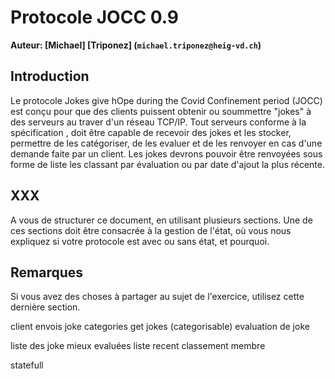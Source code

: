 # Protocole JOCC 0.9 

**Auteur: [Michael] [Triponez] (`michael.triponez@heig-vd.ch`)**
## Introduction

Le protocole Jokes give hOpe during the Covid Confinement period (JOCC) est conçu pour que des clients puissent obtenir ou soummettre "jokes" à des serveurs au traver d'un réseau TCP/IP. 
Tout serveurs conforme à la spécification , doit être capable de recevoir des jokes et les stocker, permettre de les catégoriser, de les evaluer et de les renvoyer en cas d'une demande faite par un client.
Les jokes devrons pouvoir être renvoyées sous forme de liste les classant par évaluation ou par date d'ajout la plus récente.


## XXX

A vous de structurer ce document, en utilisant plusieurs sections. Une de ces sections doit être consacrée à la gestion de l'état, où vous nous expliquez si votre protocole est avec ou sans état, et pourquoi.

## Remarques

Si vous avez des choses à partager au sujet de l'exercice, utilisez cette dernière section.




client envois joke
categories
get jokes (categorisable)
evaluation de joke

liste des joke mieux evaluées
liste recent
classement membre

statefull